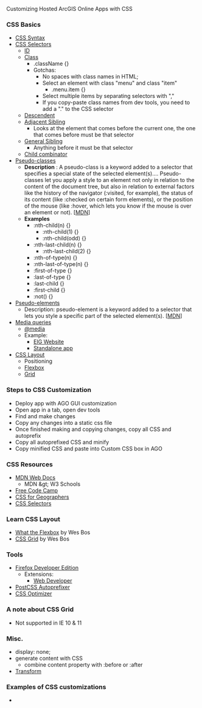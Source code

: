 Customizing Hosted ArcGIS Online Apps with CSS

### CSS Basics
  - [CSS Syntax](https://developer.mozilla.org/en-US/docs/Web/CSS/Syntax)
  - [CSS Selectors](https://developer.mozilla.org/en-US/docs/Web/CSS/CSS_Selectors)
    - [ID](https://developer.mozilla.org/en-US/docs/Web/CSS/ID_selectors)
    - [Class](https://developer.mozilla.org/en-US/docs/Web/CSS/Class_selectors)
      - .className {}
      - Gotchas:
        - No spaces with class names in HTML;
        - Select an element with class &quot;menu&quot; and class &quot;item&quot;
          - .menu.item {}
        - Select multiple items by separating selectors with &quot;,&quot;
        - If you copy-paste class names from dev tools, you need to add a  &quot;.&quot; to the CSS selector
    - [Descendent](https://developer.mozilla.org/en-US/docs/Web/CSS/Descendant_combinator)
    - [Adjacent Sibling](https://developer.mozilla.org/en-US/docs/Web/CSS/Adjacent_sibling_combinator)
      - Looks at the element that comes before the current one, the one that comes before must be that selector
    - [General Sibling](https://developer.mozilla.org/en-US/docs/Web/CSS/General_sibling_combinator)
      - Anything before it must be that selector
    - [Child combinator](https://developer.mozilla.org/en-US/docs/Web/CSS/Child_combinator)
  - [Pseudo-classes](https://developer.mozilla.org/en-US/docs/Web/CSS/Pseudo-classes)
    - **Description** : A pseudo-class is a keyword added to a selector that specifies a special state of the selected element(s)…. Pseudo-classes let you apply a style to an element not only in relation to the content of the document tree, but also in relation to external factors like the history of the navigator (:visited, for example), the status of its content (like :checked on certain form elements), or the position of the mouse (like :hover, which lets you know if the mouse is over an element or not). [[MDN](https://developer.mozilla.org/en-US/docs/Web/CSS/Pseudo-classes)]
    - **Examples**
      - :nth-child(n) {}
        - :nth-child(1) {}
        - :nth-child(odd) {}
      - :nth-last-child(n) {}
        - :nth-last-child(2) {}
      - :nth-of-type(n) {}
      - :nth-last-of-type(n) {}
      - :first-of-type {}
      - :last-of-type {}
      - :last-child {}
      - :first-child {}
      - :not() {}
  - [Pseudo-elements](https://developer.mozilla.org/en-US/docs/Web/CSS/Pseudo-elements)
    - Description: pseudo-element is a keyword added to a selector that lets you style a specific part of the selected element(s). [[MDN](https://developer.mozilla.org/en-US/docs/Web/CSS/Pseudo-elements)]
  - [Media queries](https://developer.mozilla.org/en-US/docs/Web/CSS/Media_Queries)
    - [@media](https://developer.mozilla.org/en-US/docs/Web/CSS/@media)
    - Example:
      - [EIG Website](https://eig.org/opportunityzones)
      - [Standalone app](https://esrimedia.maps.arcgis.com/apps/View/index.html?appid=77f3cad12b6c4bffb816332544f04542)
  - [CSS Layout](https://developer.mozilla.org/en-US/docs/Learn/CSS/CSS_layout)
    - Positioning
    - [Flexbox](https://developer.mozilla.org/en-US/docs/Learn/CSS/CSS_layout/Flexbox)
    - [Grid](https://developer.mozilla.org/en-US/docs/Learn/CSS/CSS_layout/Grids)
### Steps to CSS Customization
  - Deploy app with AGO GUI customization
  - Open app in a tab, open dev tools
  - Find and make changes
  - Copy any changes into a static css file
  - Once finished making and copying changes, copy all CSS and autoprefix
  - Copy all autoprefixed CSS and minify
  - Copy minified CSS and paste into Custom CSS box in AGO
### CSS Resources
  - [MDN Web Docs](https://developer.mozilla.org/en-US/docs/Web/CSS)
    - MDN \&gt; W3 Schools
  - [Free Code Camp](https://www.freecodecamp.org/)
  - [CSS for Geographers](http://patrickarlt.com/dev-summit-2019-talks/css-for-geographers/#/)
  - [CSS Selectors](https://learn.shayhowe.com/advanced-html-css/complex-selectors/)
### Learn CSS Layout
  - [What the Flexbox](https://flexbox.io/) by Wes Bos
  - [CSS Grid](https://cssgrid.io/) by Wes Bos
### Tools
  - [Firefox Developer Edition](https://www.mozilla.org/en-US/firefox/developer/)
    - Extensions:
      - [Web Developer](https://addons.mozilla.org/en-US/firefox/addon/web-developer/)
  - [PostCSS Autoprefixer](https://github.com/postcss/autoprefixer)
  - [CSS Optimizer](https://github.com/css/csso)
### A note about CSS Grid
  - Not supported in IE 10 &amp; 11
### Misc.
  - display: none;
  - generate content with CSS
    - combine content property with :before or :after
  - [Transform](https://esrimedia.maps.arcgis.com/home/item.html?id=94d6fb566dbc4fbdae4ac59656ac56ca)
### Examples of CSS customizations
  -
